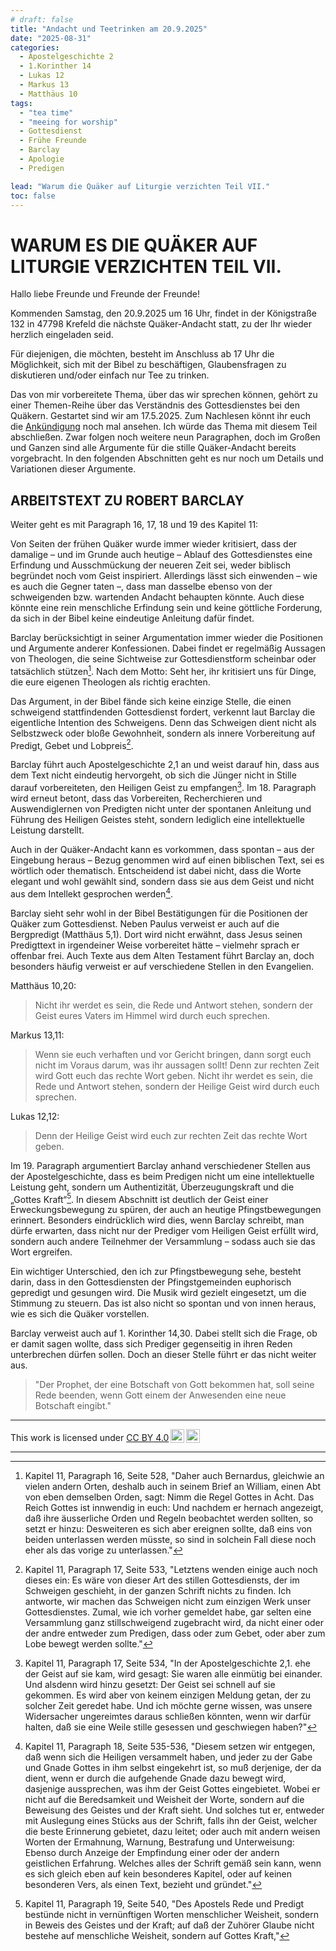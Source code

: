 ```yaml
---
# draft: false
title: "Andacht und Teetrinken am 20.9.2025"
date: "2025-08-31"
categories:
  - Apostelgeschichte 2
  - 1.Korinther 14
  - Lukas 12
  - Markus 13
  - Matthäus 10
tags:
  - "tea time"
  - "meeing for worship"
  - Gottesdienst
  - Frühe Freunde
  - Barclay
  - Apologie
  - Predigen

lead: "Warum die Quäker auf Liturgie verzichten Teil VII."
toc: false
---
```


# WARUM ES DIE QUÄKER AUF LITURGIE VERZICHTEN TEIL VII.

Hallo liebe Freunde und Freunde der Freunde!

Kommenden Samstag, den 20.9.2025 um 16 Uhr, findet in der Königstraße 132 in 47798 Krefeld die nächste Quäker-Andacht statt, zu der Ihr wieder herzlich eingeladen seid.

Für diejenigen, die möchten, besteht im Anschluss ab 17 Uhr die Möglichkeit, sich mit der Bibel zu beschäftigen, Glaubensfragen zu diskutieren und/oder einfach nur Tee zu trinken.

Das von mir vorbereitete Thema, über das wir sprechen können, gehört zu einer Themen-Reihe über das Verständnis des Gottesdienstes bei den Quäkern. Gestartet sind wir am 17.5.2025. Zum Nachlesen könnt ihr euch die [Ankündigung](https://quaker-kr.de/post/2025/05-03-gottesdiest/) noch mal ansehen. Ich würde das Thema mit diesem Teil abschließen. Zwar folgen noch weitere neun Paragraphen, doch im Großen und Ganzen sind alle Argumente für die stille Quäker-Andacht bereits vorgebracht. In den folgenden Abschnitten geht es nur noch um Details und Variationen dieser Argumente.

## ARBEITSTEXT ZU ROBERT BARCLAY

Weiter geht es mit Paragraph 16, 17, 18 und 19 des Kapitel 11:

Von Seiten der frühen Quäker wurde immer wieder kritisiert, dass der damalige – und im Grunde auch heutige – Ablauf des Gottesdienstes eine Erfindung und Ausschmückung der neueren Zeit sei, weder biblisch begründet noch vom Geist inspiriert. Allerdings lässt sich einwenden – wie es auch die Gegner taten –, dass man dasselbe ebenso von der schweigenden bzw. wartenden Andacht behaupten könnte. Auch diese könnte eine rein menschliche Erfindung sein und keine göttliche Forderung, da sich in der Bibel keine eindeutige Anleitung dafür findet.

Barclay berücksichtigt in seiner Argumentation immer wieder die Positionen und Argumente anderer Konfessionen. Dabei findet er regelmäßig Aussagen von Theologen, die seine Sichtweise zur Gottesdienstform scheinbar oder tatsächlich stützen[^foot-001]. Nach dem Motto: Seht her, ihr kritisiert uns für Dinge, die eure eigenen Theologen als richtig erachten.

Das Argument, in der Bibel fände sich keine einzige Stelle, die einen schweigend stattfindenden Gottesdienst fordert, verkennt laut Barclay die eigentliche Intention des Schweigens. Denn das Schweigen dient nicht als Selbstzweck oder bloße Gewohnheit, sondern als innere Vorbereitung auf Predigt, Gebet und Lobpreis[^foot-002].

Barclay führt auch Apostelgeschichte 2,1 an und weist darauf hin, dass aus dem Text nicht eindeutig hervorgeht, ob sich die Jünger nicht in Stille darauf vorbereiteten, den Heiligen Geist zu empfangen[^foot-003]. Im 18. Paragraph wird erneut betont, dass das Vorbereiten, Recherchieren und Auswendiglernen von Predigten nicht unter der spontanen Anleitung und Führung des Heiligen Geistes steht, sondern lediglich eine intellektuelle Leistung darstellt.

Auch in der Quäker-Andacht kann es vorkommen, dass spontan – aus der Eingebung heraus – Bezug genommen wird auf einen biblischen Text, sei es wörtlich oder thematisch. Entscheidend ist dabei nicht, dass die Worte elegant und wohl gewählt sind, sondern dass sie aus dem Geist und nicht aus dem Intellekt gesprochen werden[^foot-004].

Barclay sieht sehr wohl in der Bibel Bestätigungen für die Positionen der Quäker zum Gottesdienst. Neben Paulus verweist er auch auf die Bergpredigt (Matthäus 5,1). Dort wird nicht erwähnt, dass Jesus seinen Predigttext in irgendeiner Weise vorbereitet hätte – vielmehr sprach er offenbar frei. Auch Texte aus dem Alten Testament führt Barclay an, doch besonders häufig verweist er auf verschiedene Stellen in den Evangelien.

Matthäus 10,20:

> Nicht ihr werdet es sein, die Rede und Antwort stehen, sondern der Geist eures Vaters im Himmel wird durch euch sprechen.

Markus 13,11:

> Wenn sie euch verhaften und vor Gericht bringen, dann sorgt euch nicht im Voraus darum, was ihr aussagen sollt! Denn zur rechten Zeit wird Gott euch das rechte Wort geben. Nicht ihr werdet es sein, die Rede und Antwort stehen, sondern der Heilige Geist wird durch euch sprechen.

Lukas 12,12:

> Denn der Heilige Geist wird euch zur rechten Zeit das rechte Wort geben.

Im 19. Paragraph argumentiert Barclay anhand verschiedener Stellen aus der Apostelgeschichte, dass es beim Predigen nicht um eine intellektuelle Leistung geht, sondern um Authentizität, Überzeugungskraft und die „Gottes Kraft“[^foot-005]. In diesem Abschnitt ist deutlich der Geist einer Erweckungsbewegung zu spüren, der auch an heutige Pfingstbewegungen erinnert. Besonders eindrücklich wird dies, wenn Barclay schreibt, man dürfe erwarten, dass nicht nur der Prediger vom Heiligen Geist erfüllt wird, sondern auch andere Teilnehmer der Versammlung – sodass auch sie das Wort ergreifen.

Ein wichtiger Unterschied, den ich zur Pfingstbewegung sehe, besteht darin, dass in den Gottesdiensten der Pfingstgemeinden euphorisch gepredigt und gesungen wird. Die Musik wird gezielt eingesetzt, um die Stimmung zu steuern. Das ist also nicht so spontan und von innen heraus, wie es sich die Quäker vorstellen.

Barclay verweist auch auf 1. Korinther 14,30. Dabei stellt sich die Frage, ob er damit sagen wollte, dass sich Prediger gegenseitig in ihren Reden unterbrechen dürfen sollen. Doch an dieser Stelle führt er das nicht weiter aus.

> "Der Prophet, der eine Botschaft von Gott bekommen hat, soll seine Rede beenden, wenn Gott einem der Anwesenden eine neue Botschaft eingibt."

---

[^foot-001]:
    Kapitel 11, Paragraph 16, Seite 528, "Daher auch Bernardus, gleichwie an vielen andern
    Orten, deshalb auch in seinem Brief an William,
    einen Abt von eben demselben Orden, sagt: Nimm
    die Regel Gottes in Acht. Das Reich Gottes
    ist innwendig in euch: Und nachdem er hernach angezeigt,
    daß ihre äusserliche Orden und Regeln beobachtet
    werden sollten, so setzt er hinzu: Desweiteren
    es sich aber ereignen sollte, daß eins von
    beiden unterlassen werden müsste, so sind in solchein
    Fall diese noch eher als das vorige zu unterlassen."

[^foot-002]:
    Kapitel 11, Paragraph 17, Seite 533, "Letztens wenden einige auch noch dieses ein: Es
    wäre von dieser Art des stillen Gottesdiensts, der
    im Schweigen geschieht, in der ganzen Schrift nichts
    zu finden.
    Ich antworte, wir machen das Schweigen nicht
    zum einzigen Werk unser Gottesdienstes. Zumal,
    wie ich vorher gemeldet habe, gar selten eine
    Versammlung ganz stillschweigend zugebracht wird,
    da nicht einer oder der andre entweder zum Predigen,
    dass oder zum Gebet, oder aber zum Lobe bewegt werden
    sollte."

[^foot-003]:
    Kapitel 11, Paragraph 17, Seite 534, "In der Apostelgeschichte 2,1. ehe der
    Geist auf sie kam, wird gesagt: Sie waren alle
    einmütig bei einander. Und alsdenn wird hinzu
    gesetzt: Der Geist sei schnell auf sie gekommen.
    Es wird aber von keinem einzigen Meldung getan,
    der zu solcher Zeit geredet habe. Und ich möchte gerne
    wissen, was unsere Widersacher ungereimtes daraus
    schließen könnten, wenn wir darfür halten, daß
    sie eine Weile stille gesessen und geschwiegen haben?"

[^foot-004]:
    Kapitel 11, Paragraph 18, Seite 535-536, "Diesem setzen wir entgegen, daß wenn sich die Heiligen
    versammelt haben, und jeder zu der Gabe und
    Gnade Gottes in ihm selbst eingekehrt ist, so muß<!-- Seite 536 -->
    derjenige, der da dient, wenn er durch die aufgehende
    Gnade dazu bewegt wird, dasjenige aussprechen,
    was ihm der Geist Gottes eingebietet. Wobei
    er nicht auf die Beredsamkeit und Weisheit der
    Worte, sondern auf die Beweisung des Geistes
    und der Kraft sieht. Und solches tut er, entweder
    mit Auslegung eines Stücks aus der Schrift,
    falls ihn der Geist, welcher die beste Erinnerung gebietet,
    dazu leitet; oder auch mit andern weisen Worten
    der Ermahnung, Warnung, Bestrafung
    und Unterweisung: Ebenso durch Anzeige der
    Empfindung einer oder der andern geistlichen Erfahrung.
    Welches alles der Schrift gemäß sein
    kann, wenn es sich gleich eben auf kein besonderes Kapitel,
    oder auf keinen besonderen Vers, als einen Text,
    bezieht und gründet."

[^foot-005]:
    Kapitel 11, Paragraph 19, Seite 540, "Des
    Apostels Rede und Predigt bestünde nicht in vernünftigen
    Worten menschlicher Weisheit, sondern
    in Beweis des Geistes und der Kraft;
    auf daß der Zuhörer Glaube nicht bestehe auf menschliche
    Weisheit, sondern auf Gottes Kraft,"

<p xmlns:cc="http://creativecommons.org/ns#" >This work is licensed under <a href="https://creativecommons.org/licenses/by/4.0/?ref=chooser-v1" target="\_blank" rel="license noopener noreferrer" style="display:inline-block;">CC BY 4.0<img style="height:22px!important;margin-left:3px;vertical-align:text-bottom;" src="https://mirrors.creativecommons.org/presskit/icons/cc.svg?ref=chooser-v1" alt=""><img style="height:22px!important;margin-left:3px;vertical-align:text-bottom;" src="https://mirrors.creativecommons.org/presskit/icons/by.svg?ref=chooser-v1" alt=""></a></p>

---
